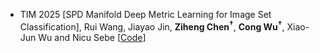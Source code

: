 - <span class="journal-badge">TIM 2025</span>
[SPD Manifold Deep Metric Learning for Image Set Classification],
Rui Wang, Jiayao Jin, **Ziheng Chen<sup>†</sup>**, **Cong Wu<sup>†</sup>**, Xiao-Jun Wu and Nicu Sebe
[[Code](https://github.com/JNAIC/STRN.git)]